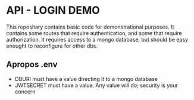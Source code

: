 # API - LOGIN DEMO
This repositary contains basic code for demonstrational purposes. It contains some routes that require authentication, and some that require authorization. 
It requires access to a mongo database, but should be easy enought to reconfigure for other dbs.

## Apropos .env
- DBURI must have a value directing it to a mongo database
- JWTSECRET must have a value. Any value will do; security is your concern